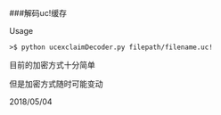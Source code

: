 ###解码uc!缓存

Usage

```shell
>$ python ucexclaimDecoder.py filepath/filename.uc!
```

目前的加密方式十分简单

但是加密方式随时可能变动

2018/05/04